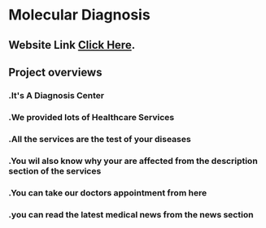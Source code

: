 # Molecular Diagnosis

## Website Link [Click Here](https://molecular-dagnosis.web.app).

## Project overviews
### .It's A Diagnosis Center
### .We provided lots of Healthcare Services
### .All the services are the test of your diseases
### .You wil also know why your are affected from the description section of the services
### .You can take our doctors appointment from here
### .you can read the latest medical news from the news section
